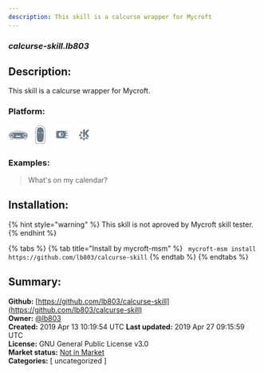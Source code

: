 ```yaml
---
description: This skill is a calcurse wrapper for Mycroft
---
```


### _calcurse-skill.lb803_  
## Description:  
This skill is a calcurse wrapper for Mycroft.  
  
### Platform:  
 ![Mark I](../.gitbook/assets/mark-1-icon.png)  ![Mark II](../.gitbook/assets/mark-2-icon.png)  ![Picroft](../.gitbook/assets/picroft-icon.png)  ![plasmoid](../.gitbook/assets/kde.png)   
### Examples:  
> What's on my calendar?  
  
## Installation:  
{% hint style="warning" %}
This skill is not aproved by Mycroft skill tester.
{% endhint %}
    
{% tabs %}
{% tab title="Install by mycroft-msm" %}
``` mycroft-msm install https://github.com/lb803/calcurse-skill```
{% endtab %}
  {% endtabs %}
    
## Summary:  
**Github:** [https://github.com/lb803/calcurse-skill](https://github.com/lb803/calcurse-skill)  
**Owner:** [@lb803](https://github.com/lb803)  
**Created:** 2019 Apr 13 10:19:54 UTC  **Last updated:** 2019 Apr 27 09:15:59 UTC  
**License:** GNU General Public License v3.0  
**Market status:** [Not in Market](https://market.mycroft.ai/skill/)  
**Categories:** [ uncategorized ]   
